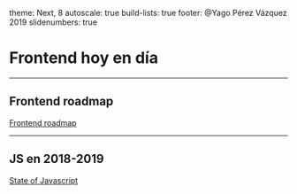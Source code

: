 theme: Next, 8
autoscale: true
build-lists: true
footer: @Yago Pérez Vázquez 2019
slidenumbers: true

# Frontend hoy en día

---

## Frontend roadmap

[Frontend roadmap](https://github.com/kamranahmedse/developer-roadmap)

---

## JS en 2018-2019

[State of Javascript](https://2018.stateofjs.com)


